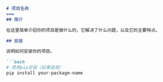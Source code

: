```markdown
# 项目名称
===
## 简介

在这里简单介绍你的项目是做什么的，它解决了什么问题，以及它的主要特点。

## 安装

说明如何安装你的项目。

```bash
# 使用pip安装（如果适用）
pip install your-package-name
